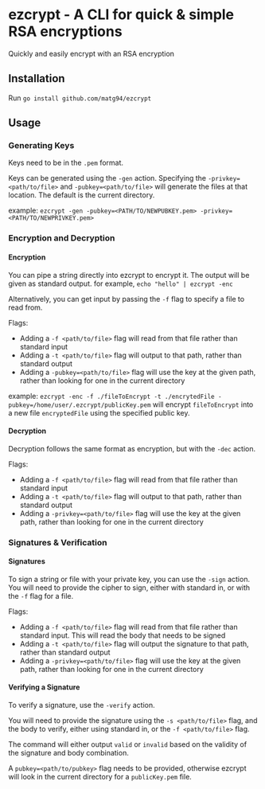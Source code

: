 # ezcrypt - A CLI for quick & simple RSA encryptions

Quickly and easily encrypt with an RSA encryption

## Installation

Run `go install github.com/matg94/ezcrypt`

## Usage

### Generating Keys

Keys need to be in the `.pem` format.

Keys can be generated using the `-gen` action. 
Specifying the `-privkey=<path/to/file>` and `-pubkey=<path/to/file>` will generate the files at that location.
The default is the current directory.

example: `ezcrypt -gen -pubkey=<PATH/TO/NEWPUBKEY.pem> -privkey=<PATH/TO/NEWPRIVKEY.pem>`

### Encryption and Decryption

#### Encryption

You can pipe a string directly into ezcrypt to encrypt it. The output will be given as standard output.
for example,
`echo "hello" | ezcrypt -enc`

Alternatively, you can get input by passing the `-f` flag to specify a file to read from.

Flags:

* Adding a `-f <path/to/file>` flag will read from that file rather than standard input
* Adding a `-t <path/to/file>` flag will output to that path, rather than standard output
* Adding a `-pubkey=<path/to/file>` flag will use the key at the given path, rather than looking for one in the current directory

example: `ezcrypt -enc -f ./fileToEncrypt -t ./encrytedFile -pubkey=/home/user/.ezcrypt/publicKey.pem`
will encrypt `fileToEncrypt` into a new file `encryptedFile` using the specified public key.


#### Decryption

Decryption follows the same format as encryption, but with the `-dec` action.

Flags:
* Adding a `-f <path/to/file>` flag will read from that file rather than standard input
* Adding a `-t <path/to/file>` flag will output to that path, rather than standard output
* Adding a `-privkey=<path/to/file>` flag will use the key at the given path, rather than looking for one in the current directory

### Signatures & Verification

#### Signatures

To sign a string or file with your private key, you can use the `-sign` action.
You will need to provide the cipher to sign, either with standard in, or with the `-f` flag for a file.

Flags:
* Adding a `-f <path/to/file>` flag will read from that file rather than standard input. This will read the body that needs to be signed
* Adding a `-t <path/to/file>` flag will output the signature to that path, rather than standard output
* Adding a `-privkey=<path/to/file>` flag will use the key at the given path, rather than looking for one in the current directory

#### Verifying a Signature

To verify a signature, use the `-verify` action.

You will need to provide the signature using the `-s <path/to/file>` flag,
and the body to verify, either using standard in, or the `-f <path/to/file>` flag.

The command will either output `valid` or `invalid` based on the validity of the signature and body combination.

A `pubkey=<path/to/pubkey>` flag needs to be provided, otherwise ezcrypt will look in the current directory for a `publicKey.pem` file.